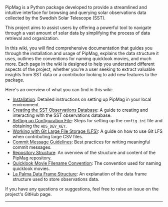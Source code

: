 PipMag is a Python package developed to provide a streamlined and intuitive interface for browsing and querying solar observations data collected by the Swedish Solar Telescope (SST).

This project aims to assist users by offering a powerful tool to navigate through a vast amount of solar data by simplifying the process of data retrieval and organization.

In this wiki, you will find comprehensive documentation that guides you through the installation and usage of PipMag, explains the data structure it uses, outlines the conventions for naming quicklook movies, and much more. Each page in the wiki is designed to help you understand different aspects of the project, whether you're a user seeking to extract valuable insights from SST data or a contributor looking to add new features to the package.

Here's an overview of what you can find in this wiki:

- [Installation](docs/Installation.md): Detailed instructions on setting up PipMag in your local environment.
- [Creating the SST Observations Database](docs/Creating-the-SST-Observations-Database.md): A guide to creating and interacting with the SST observations database.
- [Setting up Configuration File](docs/Setting-up-configuration-file.md): Steps for setting up the `config.ini` file and obtaining the `ADS_DEV_KEY`.
- [Working with Git Large File Storage (LFS)](docs/Working-with-Git-Large-File-Storage.md): A guide on how to use Git LFS when contributing large CSV files.
- [Commit Message Guidelines](docs/Commit-Message-Guidelines.md): Best practices for writing meaningful commit messages.
- [Repository Structure](docs/Repository-structure.md): An overview of the structure and content of the PipMag repository.
- [Quicklook Movie Filename Convention](docs/Quicklook-Movie-FIlename-Convention.md): The convention used for naming quicklook movies.
- [La Palma Data Frame Structure](docs/La-Palma-Data-Frame-Structure.md): An explanation of the data frame structure used to store observations data.

If you have any questions or suggestions, feel free to raise an issue on the project's GitHub page.

---
